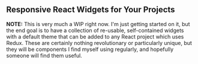 ## Responsive React Widgets for Your Projects

**NOTE:** This is very much a WIP right now. I'm just getting started on it, but the end goal is to have a collection of re-usable, self-contained widgets with a default theme that can be added to any React project which uses Redux. These are certainly nothing revolutionary or particularly unique, but they will be components I find myself using regularly, and hopefully someone will find them useful.